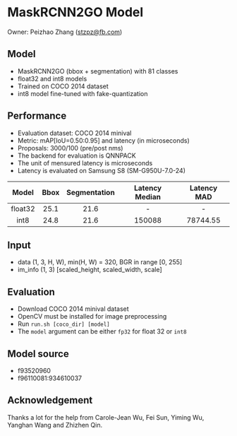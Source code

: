 # MaskRCNN2GO Model

Owner: Peizhao Zhang (stzpz@fb.com)

## Model
* MaskRCNN2GO (bbox + segmentation) with 81 classes
* float32 and int8 models
* Trained on COCO 2014 dataset
* int8 model fine-tuned with fake-quantization

## Performance
  * Evaluation dataset: COCO 2014 minival
  * Metric: mAP[IoU=0.50:0.95] and latency (in microseconds)
  * Proposals: 3000/100 (pre/post nms)
  * The backend for evaluation is QNNPACK
  * The unit of mensured latency is microseconds
  * Latency is evaluated on Samsung S8 (SM-G950U-7.0-24)

  |  Model  | Bbox | Segmentation | Latency Median | Latency MAD |
  |:-------:|:----:|:------------:|:--------------:|:-----------:|
  | float32 | 25.1 |     21.6     |        -       |      -      |
  |   int8  | 24.8 |     21.6     |     150088     |   78744.55  |

## Input
  * data (1, 3, H, W), min(H, W) = 320, BGR in range [0, 255]
  * im_info (1, 3) [scaled_height, scaled_width, scale]

## Evaluation
* Download COCO 2014 minival dataset
* OpenCV must be installed for image preprocessing
* Run ```run.sh [coco_dir] [model]```
* The `model` argument can be either `fp32` for float 32 or `int8`

## Model source
* f93520960
* f96110081:934610037

## Acknowledgement

Thanks a lot for the help from Carole-Jean Wu, Fei Sun, Yiming Wu, Yanghan Wang and Zhizhen Qin.
